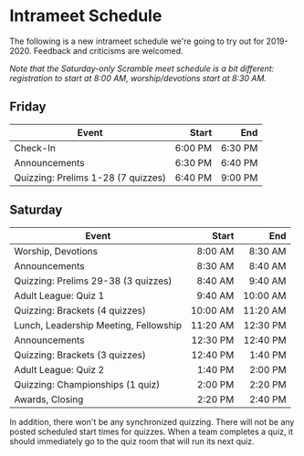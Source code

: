 # Intrameet Schedule

The following is a new intrameet schedule we're going to try out for 2019-2020.
Feedback and criticisms are welcomed.

*Note that the Saturday-only Scramble meet schedule is a bit different: registration to start at 8:00 AM, worship/devotions start at 8:30 AM.*

## Friday

| Event                                 | Start    | End      |
|---------------------------------------|---------:|---------:|
| Check-In                              |  6:00 PM |  6:30 PM |
| Announcements                         |  6:30 PM |  6:40 PM |
| Quizzing: Prelims 1-28 (7 quizzes)    |  6:40 PM |  9:00 PM |

## Saturday

| Event                                 | Start    | End      |
|---------------------------------------|---------:|---------:|
| Worship, Devotions                    |  8:00 AM |  8:30 AM |
| Announcements                         |  8:30 AM |  8:40 AM |
| Quizzing: Prelims 29-38 (3 quizzes)   |  8:40 AM |  9:40 AM |
| Adult League: Quiz 1                  |  9:40 AM | 10:00 AM |
| Quizzing: Brackets (4 quizzes)        | 10:00 AM | 11:20 AM |
| Lunch, Leadership Meeting, Fellowship | 11:20 AM | 12:30 PM |
| Announcements                         | 12:30 PM | 12:40 PM |
| Quizzing: Brackets (3 quizzes)        | 12:40 PM |  1:40 PM |
| Adult League: Quiz 2                  |  1:40 PM |  2:00 PM |
| Quizzing: Championships (1 quiz)      |  2:00 PM |  2:20 PM |
| Awards, Closing                       |  2:20 PM |  2:40 PM |

In addition, there won't be any synchronized quizzing. There will not be any
posted scheduled start times for quizzes. When a team completes a quiz, it
should immediately go to the quiz room that will run its next quiz.
